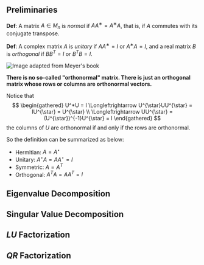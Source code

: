 
## Preliminaries

**Def**: A matrix $A \in M_n$ is *normal* if $AA^∗ = A^∗A$, that is, if $A$ commutes with its conjugate transpose.

**Def**: A complex matrix $A$ is *unitary* if $AA^∗ = I$ or $A^∗A = I$, and a real matrix $B$ is *orthogonal* if $BB^T = I$ or $B^TB = I$.

![Image adapted from Meyer's book](https://i.loli.net/2019/01/03/5c2e1178ec116.png)

**There is no so-called "orthonormal" matrix. There is just an orthogonal matrix whose rows or columns are orthonormal vectors.**

<!-- more -->

Notice that
$$
\begin{gathered}
U^*U = I \Longleftrightarrow U^{\star}UU^{\star} = IU^{\star} = U^{\star} \\
\Longleftrightarrow UU^{\star} = (U^{\star})^{-1}U^{\star} = I
\end{gathered}
$$
the columns of $U$ are orthonormal if and only if the rows are orthonormal.

So the definition can be summarized as below:
- Hermitian: $A=A^{\star}$
- Unitary: $A^{\star}A=AA^{\star}=I$
- Symmetric: $A = A^{T}$
- Orthogonal: $A^TA=AA^T=I$

## Eigenvalue Decomposition

## Singular Value Decomposition

## $LU$ Factorization

## $QR$ Factorization
